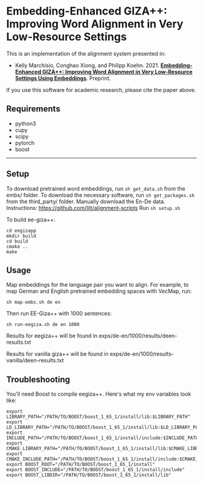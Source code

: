 Embedding-Enhanced GIZA++: Improving Word Alignment in Very Low-Resource Settings 
======================

This is an implementation of the alignment system presented in:
- Kelly Marchisio, Conghao Xiong, and Philipp Koehn. 2021. **[Embedding-Enhanced 
GIZA++: Improving Word Alignment in Very Low-Resource Settings Using
Embeddings](https://arxiv.org/abs/2104.08721)**. Preprint.


If you use this software for academic research, please cite the paper above.

Requirements
--------
- python3
- cupy
- scipy
- pytorch
- boost
--------

Setup
--------
To download pretrained word embeddings, run `sh get_data.sh` from the embs/ folder.
To download the necessary software, run `sh get_packages.sh` from the third\_party/ folder.
Manually download the En-De data. Instructions: https://github.com/lilt/alignment-scripts 
Run `sh setup.sh`

To build ee-giza++:
```
cd eegizapp 
mkdir build
cd build
cmake ..
make
```


Usage
--------

Map embeddings for the language pair you want to align. For example, to map
German and English pretrained embedding spaces with VecMap, run: 

	sh map-embs.sh de en

Then run EE-Giza++ with 1000 sentences:

	sh run-eegiza.sh de en 1000 

Results for eegiza++ will be found in exps/de-en/1000/results/deen-results.txt

Results for vanilla giza++ will be found in exps/de-en/1000/results-vanilla/deen-results.txt


Troubleshooting
--------
You'll need Boost to compile eegiza++. Here's what my env variables look like:

```
export LIBRARY_PATH="/PATH/TO/BOOST/boost_1_65_1/install/lib:$LIBRARY_PATH"
export LD_LIBRARY_PATH="/PATH/TO/BOOST/boost_1_65_1/install/lib:$LD_LIBRARY_PATH"
export INCLUDE_PATH="/PATH/TO/BOOST/boost_1_65_1/install/include:$INCLUDE_PATH"
export CMAKE_LIBRARY_PATH="/PATH/TO/BOOST/boost_1_65_1/install/lib:$CMAKE_LIBRARY_PATH"
export CMAKE_INCLUDE_PATH="/PATH/TO/BOOST/boost_1_65_1/install/include:$CMAKE_INCLUDE_PATH"
export BOOST_ROOT="/PATH/TO/BOOST/boost_1_65_1/install"
export BOOST_INCLUDE="/PATH/TO/BOOST/boost_1_65_1/install/include"
export BOOST_LIBDIR="/PATH/TO/BOOST/boost_1_65_1/install/lib"
```
